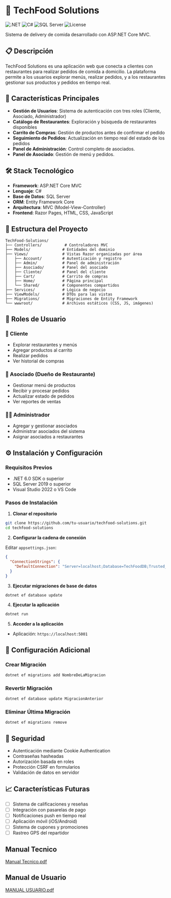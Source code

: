 # 🍔 TechFood Solutions

![.NET](https://img.shields.io/badge/.NET-6.0-512BD4?style=for-the-badge&logo=dotnet&logoColor=white)
![C#](https://img.shields.io/badge/C%23-239120?style=for-the-badge&logo=c-sharp&logoColor=white)
![SQL Server](https://img.shields.io/badge/SQL%20Server-CC2927?style=for-the-badge&logo=microsoft-sql-server&logoColor=white)
![License](https://img.shields.io/badge/License-MIT-green.svg?style=for-the-badge)

Sistema de delivery de comida desarrollado con ASP.NET Core MVC.

## 📋 Descripción

TechFood Solutions es una aplicación web que conecta a clientes con restaurantes para realizar pedidos de comida a domicilio. La plataforma permite a los usuarios explorar menús, realizar pedidos, y a los restaurantes gestionar sus productos y pedidos en tiempo real.

## 🚀 Características Principales

- **Gestión de Usuarios**: Sistema de autenticación con tres roles (Cliente, Asociado, Administrador)
- **Catálogo de Restaurantes**: Exploración y búsqueda de restaurantes disponibles
- **Carrito de Compras**: Gestión de productos antes de confirmar el pedido
- **Seguimiento de Pedidos**: Actualización en tiempo real del estado de los pedidos
- **Panel de Administración**: Control completo de asociados.
- **Panel de Asociado**: Gestión de menú y pedidos. 

## 🛠️ Stack Tecnológico

- **Framework**: ASP.NET Core MVC
- **Lenguaje**: C#
- **Base de Datos**: SQL Server
- **ORM**: Entity Framework Core
- **Arquitectura**: MVC (Model-View-Controller)
- **Frontend**: Razor Pages, HTML, CSS, JavaScript

## 📁 Estructura del Proyecto

```
TechFood-Solutions/
├── Controllers/          # Controladores MVC
├── Models/              # Entidades del dominio
├── Views/               # Vistas Razor organizadas por área
│   ├── Account/         # Autenticación y registro
│   ├── Admin/           # Panel de administración
│   ├── Asociado/        # Panel del asociado
│   ├── Cliente/         # Panel del cliente
│   ├── Cart/            # Carrito de compras
│   ├── Home/            # Página principal
│   └── Shared/          # Componentes compartidos
├── Services/            # Lógica de negocio
├── ViewModels/          # DTOs para las vistas
├── Migrations/          # Migraciones de Entity Framework
└── wwwroot/             # Archivos estáticos (CSS, JS, imágenes)
```

## 🎯 Roles de Usuario

### 👤 Cliente
- Explorar restaurantes y menús
- Agregar productos al carrito
- Realizar pedidos
- Ver historial de compras

### 🏪 Asociado (Dueño de Restaurante)
- Gestionar menú de productos
- Recibir y procesar pedidos
- Actualizar estado de pedidos
- Ver reportes de ventas

### 👨‍💼 Administrador
- Agregar y gestionar asociados
- Administrar asociados del sistema
- Asignar asociados a restaurantes

## ⚙️ Instalación y Configuración

### Requisitos Previos

- .NET 6.0 SDK o superior
- SQL Server 2019 o superior
- Visual Studio 2022 o VS Code

### Pasos de Instalación

1. **Clonar el repositorio**
```bash
git clone https://github.com/tu-usuario/techfood-solutions.git
cd techfood-solutions
```

2. **Configurar la cadena de conexión**

Editar `appsettings.json`:
```json
{
  "ConnectionStrings": {
    "DefaultConnection": "Server=localhost;Database=TechFoodDB;Trusted_Connection=True;TrustServerCertificate=True;"
  }
}
```

3. **Ejecutar migraciones de base de datos**
```bash
dotnet ef database update
```

4. **Ejecutar la aplicación**
```bash
dotnet run
```

5. **Acceder a la aplicación**
- Aplicación: `https://localhost:5001`

## 🔧 Configuración Adicional

### Crear Migración
```bash
dotnet ef migrations add NombreDeLaMigracion
```

### Revertir Migración
```bash
dotnet ef database update MigracionAnterior
```

### Eliminar Última Migración
```bash
dotnet ef migrations remove
```

## 🔐 Seguridad

- Autenticación mediante Cookie Authentication
- Contraseñas hasheadas
- Autorización basada en roles
- Protección CSRF en formularios
- Validación de datos en servidor

## 📈 Características Futuras

- [ ] Sistema de calificaciones y reseñas
- [ ] Integración con pasarelas de pago
- [ ] Notificaciones push en tiempo real
- [ ] Aplicación móvil (iOS/Android)
- [ ] Sistema de cupones y promociones
- [ ] Rastreo GPS del repartidor

## Manual Tecnico
[Manual Tecnico.pdf](https://github.com/user-attachments/files/22783241/Manual.Tecnico.pdf)

## Manual de Usuario
[MANUAL USUARIO.pdf](https://github.com/user-attachments/files/22783251/MANUAL.USUARIO.pdf)
